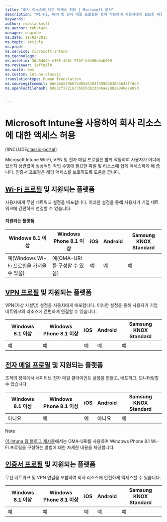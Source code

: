 ```yaml
---
title: "회사 리소스에 대한 액세스 허용 | Microsoft 문서"
description: "Wi-Fi, VPN 및 전자 메일 프로필은 함께 작동하여 사용자에게 필요한 파일 및 리소스에 쉽게 액세스할 수 있게 해줍니다."
keywords: 
author: robstackmsft
ms.author: robstack
manager: angrobe
ms.date: 11/02/2016
ms.topic: article
ms.prod: 
ms.service: microsoft-intune
ms.technology: 
ms.assetid: 3dd8dd4e-e165-4d0c-97b7-b3e86ebab909
ms.reviewer: jeffgilb
ms.suite: ems
ms.custom: intune-classic
translationtype: Human Translation
ms.sourcegitcommit: b6d5ea579b675d85d4404f289db83055642ffddd
ms.openlocfilehash: bda32f27216c7b65bd02334bae2882e840e7a99d


---
```


# <a name="enable-access-to-company-resources-with-microsoft-intune"></a>Microsoft Intune을 사용하여 회사 리소스에 대한 액세스 허용

[!INCLUDE[classic-portal](../includes/classic-portal.md)]

Microsoft Intune Wi-Fi, VPN 및 전자 메일 프로필은 함께 작동하여 사용자가 어디에 있든지 상관없이 정상적인 작업 수행에 필요한 파일 및 리소스에 쉽게 액세스하게 해 줍니다. 인증서 프로필은 해당 액세스를 보호하도록 도움을 줍니다.

## <a name="wi-fi-profileswi-fi-connections-in-microsoft-intunemd-and-supported-platforms"></a>[Wi-Fi 프로필](wi-fi-connections-in-microsoft-intune.md) 및 지원되는 플랫폼

사용자에게 무선 네트워크 설정을 배포합니다. 이러한 설정을 통해 사용자가 기업 네트워크에 간편하게 연결할 수 있습니다.
#### <a name="supported-platforms"></a>지원되는 플랫폼

|Windows 8.1 이상|Windows Phone 8.1 이상|iOS|Android|Samsung KNOX Standard|
|---------------------|---------------------------|---|-------|------------|
|예(Windows Wi-Fi 프로필을 가져올 수 있음)|예(OMA-URI를 구성할 수 있음) |예|예|예|

## <a name="vpn-profilesvpn-connections-in-microsoft-intunemd-and-supported-platforms"></a>[VPN 프로필](vpn-connections-in-microsoft-intune.md) 및 지원되는 플랫폼
VPN(가상 사설망) 설정을 사용자에게 배포합니다. 이러한 설정을 통해 사용자가 기업 네트워크의 리소스에 간편하게 연결할 수 있습니다.

|Windows 8.1 이상|Windows Phone 8.1 이상|iOS|Android|Samsung KNOX Standard|
|---------------------|---------------------------|---|-------|------------|
|예|예|예|예|예|

## <a name="email-profilesconfigure-access-to-corporate-email-using-email-profiles-with-microsoft-intunemd-and-supported-platforms"></a>[전자 메일 프로필](configure-access-to-corporate-email-using-email-profiles-with-microsoft-intune.md) 및 지원되는 플랫폼
조직의 장치에서 네이티브 전자 메일 클라이언트 설정을 만들고, 배포하고, 모니터링할 수 있습니다.

|Windows 8.1 이상|Windows Phone 8.1 이상|iOS|Android|Samsung KNOX Standard|
|---------------------|---------------------------|---|-------|------------|
|아니요|예|예|아니요|예|
> [!NOTE]
> [이 Intune 팀 블로그 게시물](https://blogs.technet.microsoft.com/enterprisemobility/2015/02/19/using-oma-uri-to-create-custom-wi-fi-profiles-for-windows-phone-8-1/)에서는 OMA-URI를 사용하여 Windows Phone 8.1 Wi-Fi 프로필을 구성하는 방법에 대한 자세한 내용을 제공합니다.

## <a name="certificate-profilessecure-resource-access-with-certificate-profilesmd-and-supported-platforms"></a>[인증서 프로필](secure-resource-access-with-certificate-profiles.md) 및 지원되는 플랫폼
무선 네트워크 및 VPN 연결을 포함하여 회사 리소스에 안전하게 액세스할 수 있습니다.

|Windows 8.1 이상|Windows Phone 8.1 이상|iOS|Android|Samsung KNOX Standard|
|---------------------|---------------------------|---|-------|------------|
|예|예|예|예|예|



<!--HONumber=Dec16_HO2-->


